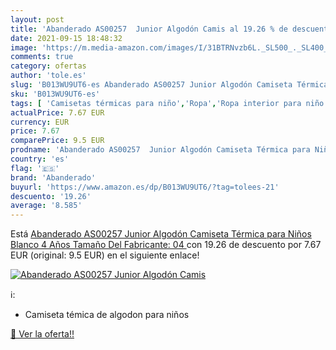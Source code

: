 ```yaml
---
layout: post
title: 'Abanderado AS00257  Junior Algodón Camis al 19.26 % de descuento'
date: 2021-09-15 18:48:32
image: 'https://m.media-amazon.com/images/I/31BTRNvzb6L._SL500_._SL400_.jpg'
comments: true
category: ofertas
author: 'tole.es'
slug: 'B013WU9UT6-es Abanderado AS00257 Junior Algodón Camiseta Térmica para...'
sku: 'B013WU9UT6-es'
tags: [ 'Camisetas térmicas para niño','Ropa','Ropa interior para niño','Ropa para niño','Térmicos para niño','abanderado','camiseta', ]
actualPrice: 7.67 EUR
currency: EUR
price: 7.67
comparePrice: 9.5 EUR
prodname: 'Abanderado AS00257  Junior Algodón Camiseta Térmica para Niños  Blanco  4 Años  Tamaño Del Fabricante: 04 '
country: 'es'
flag: '🇪🇸'
brand: 'Abanderado'
buyurl: 'https://www.amazon.es/dp/B013WU9UT6/?tag=tolees-21'
descuento: '19.26'
average: '8.585'
---
```


Está [Abanderado AS00257  Junior Algodón Camiseta Térmica para Niños  Blanco  4 Años  Tamaño Del Fabricante: 04 ](https://www.amazon.es/dp/B013WU9UT6/?tag=tolees-21) con 19.26 de descuento por 7.67 EUR (original: 9.5 EUR) en el siguiente enlace!

[![Abanderado AS00257  Junior Algodón Camis](https://m.media-amazon.com/images/I/31BTRNvzb6L._SL500_._SL400_.jpg)](https://www.amazon.es/dp/B013WU9UT6/?tag=tolees-21)

ℹ️:

- Camiseta témica de algodon para niños

[🛒 Ver la oferta!!](https://www.amazon.es/dp/B013WU9UT6/?tag=tolees-21)
